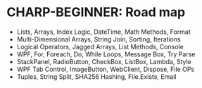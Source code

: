 # CHARP-BEGINNER: Road map
* Lists, Arrays, Index Logic, DateTime, Math Methods, Format
* Multi-Dimensional Arrays, String Join, Sorting, Iterations
* Logical Operators, Jagged Arrays, List Methods, Console
* WPF, For, Foreach, Do, While Loops, Message Box, Try Parse
* StackPanel, RadioButton, CheckBox, ListBox, Lambda, Style
* WPF Tab Control, ImageButton, WebClient, Dispose, File OPs
* Tuples, String Split, SHA256 Hashing, File.Exists, Email













